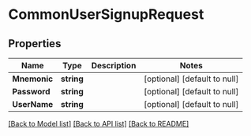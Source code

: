 # CommonUserSignupRequest

## Properties
Name | Type | Description | Notes
------------ | ------------- | ------------- | -------------
**Mnemonic** | **string** |  | [optional] [default to null]
**Password** | **string** |  | [optional] [default to null]
**UserName** | **string** |  | [optional] [default to null]

[[Back to Model list]](../README.md#documentation-for-models) [[Back to API list]](../README.md#documentation-for-api-endpoints) [[Back to README]](../README.md)


